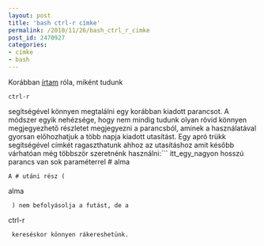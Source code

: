 ```yaml
---
layout: post
title: 'bash ctrl-r címke'
permalink: /2010/11/26/bash_ctrl_r_cimke
post_id: 2470927
categories: 
- címke
- bash
---
```


Korábban 
[írtam](/2010/01/28/bash_ctrl_r) róla, miként tudunk 
```
ctrl-r
```
 segítségével könnyen megtalálni egy korábban kiadott parancsot. A módszer egyik nehézsége, hogy nem mindig tudunk olyan rövid könnyen megjegyezhető részletet megjegyezni a parancsból, aminek a használatával gyorsan előhozhatjuk a több napja kiadott utasítást. Egy apró trükk segítségével címkét ragaszthatunk ahhoz az utasításhoz amit később várhatóan még többször szeretnénk használni:```
itt_egy_nagyon hosszú parancs van sok paraméterrel # alma
``` 
A # utáni rész ( 
```
alma
```
 ) nem befolyásolja a futást, de a 
```
ctrl-r
```
 kereséskor könnyen rákereshetünk.